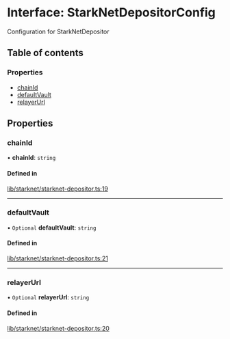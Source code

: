 # Interface: StarkNetDepositorConfig

Configuration for StarkNetDepositor

## Table of contents

### Properties

- [chainId](StarkNetDepositorConfig.md#chainid)
- [defaultVault](StarkNetDepositorConfig.md#defaultvault)
- [relayerUrl](StarkNetDepositorConfig.md#relayerurl)

## Properties

### chainId

• **chainId**: `string`

#### Defined in

[lib/starknet/starknet-depositor.ts:19](https://github.com/threshold-network/tbtc-v2/blob/main/typescript/src/lib/starknet/starknet-depositor.ts#L19)

___

### defaultVault

• `Optional` **defaultVault**: `string`

#### Defined in

[lib/starknet/starknet-depositor.ts:21](https://github.com/threshold-network/tbtc-v2/blob/main/typescript/src/lib/starknet/starknet-depositor.ts#L21)

___

### relayerUrl

• `Optional` **relayerUrl**: `string`

#### Defined in

[lib/starknet/starknet-depositor.ts:20](https://github.com/threshold-network/tbtc-v2/blob/main/typescript/src/lib/starknet/starknet-depositor.ts#L20)
